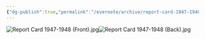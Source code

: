```yaml
---
{"dg-publish":true,"permalink":"/evernote/archive/report-card-1947-1948/","tags":["Alice-Legg"]}
---
```


![Report Card 1947-1948 (Front).jpg](/img/user/assets/Report_Card_1947-1948.resources/Report%20Card%201947-1948%20(Front).jpg)![Report Card 1947-1948 (Back).jpg](/img/user/assets/Report_Card_1947-1948.resources/Report%20Card%201947-1948%20(Back).jpg)
